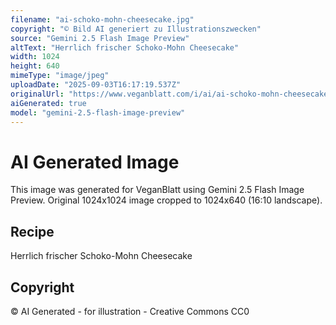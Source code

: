 ```yaml
---
filename: "ai-schoko-mohn-cheesecake.jpg"
copyright: "© Bild AI generiert zu Illustrationszwecken"
source: "Gemini 2.5 Flash Image Preview"
altText: "Herrlich frischer Schoko-Mohn Cheesecake"
width: 1024
height: 640
mimeType: "image/jpeg"
uploadDate: "2025-09-03T16:17:19.537Z"
originalUrl: "https://www.veganblatt.com/i/ai/ai-schoko-mohn-cheesecake.jpg"
aiGenerated: true
model: "gemini-2.5-flash-image-preview"
---
```


# AI Generated Image

This image was generated for VeganBlatt using Gemini 2.5 Flash Image Preview.
Original 1024x1024 image cropped to 1024x640 (16:10 landscape).

## Recipe
Herrlich frischer Schoko-Mohn Cheesecake

## Copyright
© AI Generated - for illustration - Creative Commons CC0
